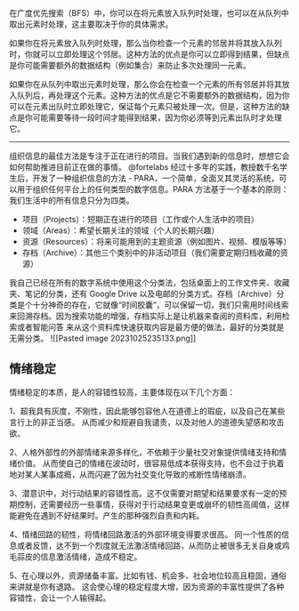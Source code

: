 在广度优先搜索（BFS）中，你可以在将元素放入队列时处理，也可以在从队列中取出元素时处理，这主要取决于你的具体需求。

如果你在将元素放入队列时处理，那么当你检查一个元素的邻居并将其放入队列时，你就可以立即处理这个邻居。这种方法的优点是你可以立即得到结果，但缺点是你可能需要额外的数据结构（例如集合）来防止多次处理同一元素。

如果你在从队列中取出元素时处理，那么你会在检查一个元素的所有邻居并将其放入队列后，再处理这个元素。这种方法的优点是它不需要额外的数据结构，因为你可以在元素出队时立即处理它，保证每个元素只被处理一次。但是，这种方法的缺点是你可能需要等待一段时间才能得到结果，因为你必须等到元素出队时才处理它。


---
组织信息的最佳方法是专注于正在进行的项目。当我们遇到新的信息时，想想它会如何帮助推进目前正在做的事情。
@fortelabs
  经过十多年的实践，教授数千名学生后，开发了一种组织信息的方法 - PARA，一个简单，全面又其灵活的系统，可以用于组织任何平台上的任何类型的数字信息。PARA 方法基于一个基本的原则：我们生活中的所有信息只分为四类。

- 项目（Projects）：短期正在进行的项目（工作或个人生活中的项目）
- 领域（Areas）：希望长期关注的领域（个人的长期兴趣）
- 资源（Resources）：将来可能用到的主题资源（例如图片、视频、模版等等）
- 存档（Archive）：其他三个类别中的非活动项目（我们需要定期归档收藏的资源）

我自己已经在所有的数字系统中使用这个分类法，包括桌面上的工作文件夹、收藏夹、笔记的分类，还有 Google Drive 以及电邮的分类方式。存档（Archive）分类是个十分神奇的存在，它就像“时间胶囊”，可以保留一切，我们只需用时间线索来回溯存档。因为搜索功能的增强，存档实际上是让机器来查阅的资料库，利用检索或者智能问答 来从这个资料库快速获取内容是最方便的做法，最好的分类就是无需分类。
![[Pasted image 20231025235133.png]]

情绪稳定
---
情绪稳定的本质，是人的容错性较高，主要体现在以下几个方面：

1、超我具有灰度，不刚性，因此能够包容他人在道德上的瑕疵，以及自己在某些言行上的非正当感。
从而减少和规避自我谴责，以及对他人的道德失望感和攻击欲。

2、人格外部性的外部情绪来源多样化，不依赖于少量社交对象提供情绪支持和情绪价值。
从而使自己的情绪在波动时，很容易低成本获得支持，也不会过于执着地对某人某事成瘾，从而闪避了因为社交变化导致的戒断性情绪崩溃。

3、潜意识中，对行动结果的容错性高。这不仅需要对期望和结果要求有一定的预期控制，还需要经历一些事情，获得对于行动结果变更或崩坏的韧性高阈值，这样能避免在遇到不好结果时。产生的那种强烈自责和内耗。

4、情绪回路的韧性，将情绪回路激活的外部环境变得要求很高。
同一个性质的信息或者反馈，达不到一个烈度就无法激活情绪回路，从而防止被很多无关自身或鸡毛蒜皮的信息激活情绪，造成不稳定。

5、在心理以外，资源储备丰富。比如有钱、机会多、社会地位较高且稳固，通俗来讲就是你有退路。
这会使心理的稳定程度大增，因为资源的丰富性提供了各种容错性，会让一个人输得起。
